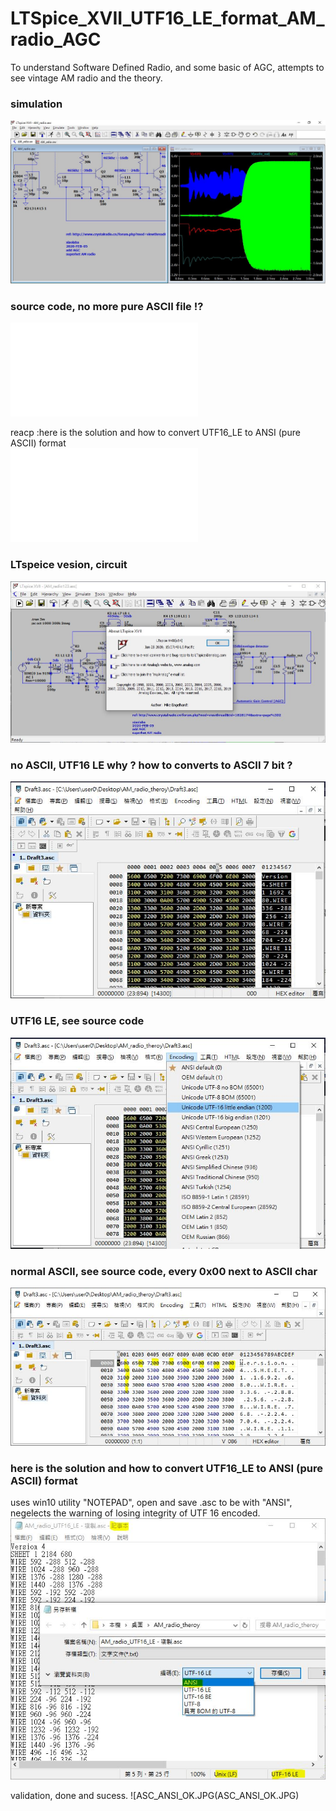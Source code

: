 # LTSpice_XVII_UTF16_LE_format_AM_radio_AGC
To understand Software Defined Radio, and some basic of AGC, attempts to see vintage AM radio and the theory.

### simulation  

![AM_radio.JPG](AM_radio.JPG)  

### source code, no more pure ASCII file !?
![AM_radio.asc](AM_radio.asc)  

reacp :here is the solution and how to convert UTF16_LE to ANSI (pure ASCII) format  
![AM_radio_ANSI.asc](AM_radio_ANSI.asc)  


  
### LTspeice vesion, circuit 
![LTSPICE_XVII.JPG](LTSPICE_XVII.JPG)  

### no ASCII, UTF16 LE why ? how to converts to ASCII 7 bit ?

![ASC_UTF16_little_endian1200_encoded.JPG](ASC_UTF16_little_endian1200_encoded.JPG)  

###  UTF16 LE, see source code

![ASC_UTF16_little_endian1200.JPG](ASC_UTF16_little_endian1200.JPG)  

### normal ASCII, see source code, every 0x00 next to ASCII char

![ASC_00.JPG](ASC_00.JPG)

### here is the solution and how to convert UTF16_LE to ANSI (pure ASCII) format 
uses win10 utility "NOTEPAD", open and save .asc to be with "ANSI", negelects the warning of losing integrity of UTF 16 encoded.  
![NOTEPAD_OPEN.JPG](NOTEPAD_OPEN.JPG)  

validation, done and sucess.
![ASC_ANSI_OK.JPG\(ASC_ANSI_OK.JPG)  



```

```
